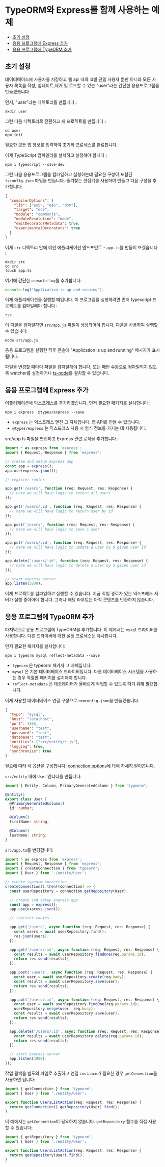 # TypeORM와 Express를 함께 사용하는 예제

- [초기 설정](#초기-설정)
- [응용 프로그램에 Express 추가](#응용-프로그램에-Express-추가)
- [응용 프로그램에 TypeORM 추가](#응용-프로그램에-TypeORM-추가)

## 초기 설정

데이터베이스에 사용자를 저장하고 웹 api 내의 id별 단일 사용자 뿐만 아니라 모든 사용자 목록을 작성,
업데이트,제거 및 로드할 수 있는 "user"라는 간단한 응용프로그램을 만들겠습니다.

먼저, "user"라는 디렉토리를 만듭니다 :

```
mkdir user
```

그런 다음 디렉토리로 전환하고 새 프로젝트를 만듭니다 :

```
cd user
npm init
```

필요한 모든 앱 정보를 입력하여 초기화 프로세스를 완료합니다.

이제 TypeScript 컴파일러를 설치하고 설정해야 합니다 :

```
npm i typescript --save-dev
```

그런 다음 응용프로그램을 컴파일하고 실행하는데 필요한 구성이 포함된 `tsconfig.json` 파일을 만듭니다.
즐겨찾는 편집기를 사용하여 만들고 다음 구성을 추가합니다:

```json
{
  "compilerOptions": {
    "lib": ["es5", "es6", "dom"],
    "target": "es5",
    "module": "commonjs",
    "moduleResolution": "node",
    "emitDecoratorMetadata": true,
    "experimentalDecorators": true
  }
}
```

이제 `src` 디렉토리 안에 메인 에플리케이션 엔드포인트 - `app.ts`를 만들어 보겠습니다 :

```
mkdir src
cd src
touch app.ts
```

여기에 간단한 `console.log`를 추가합니다:

```typescript
console.log('Application is up and running');
```

이제 애플리케이션을 실행할 때입니다. 이 프로그램을 실행하려면 먼저 typescript 프로젝트를 컴파일해야 합니다 :

```
tsc
```

이 파일을 컴파일하면 `src/app.js` 파일이 생성되어야 합니다. 다음을 사용하여 실행할 수 있습니다:

```
node src/app.js
```

응용 프로그램을 실행한 직후 콘솔에 "Application is up and running" 메시지가 표시됩니다.

파일을 변경할 때마다 파일을 컴파일해야 합니다.
또는 매번 수동으로 컴파일되지 않도록 watcher를 설정하거나 [ts-node](https://github.com/TypeStrong/ts-node)를 설치할 수 있습니다.

## 응용 프로그램에 Express 추가

어플리케이션에 익스프레스를 추가하겠습니다. 먼저 필요한 패키지를 설치합니다 :

```
npm i express  @types/express --save
```

- `express` 는 익스프레스 엔진 그 자체입니다. 웹 API를 만들 수 있습니다.
- `@types/express` 는 익스프레스 사용 시 형식 정보를 가지는 데 사용됩니다.

src/app.ts 파일을 편집하고 Express 관련 로직을 추가합니다 :

```typescript
import * as express from 'express';
import { Request, Response } from 'express';

// create and setup express app
const app = express();
app.use(express.json());

// register routes

app.get('/users', function (req: Request, res: Response) {
  // here we will have logic to return all users
});

app.get('/users/:id', function (req: Request, res: Response) {
  // here we will have logic to return user by id
});

app.post('/users', function (req: Request, res: Response) {
  // here we will have logic to save a user
});

app.put('/users/:id', function (req: Request, res: Response) {
  // here we will have logic to update a user by a given user id
});

app.delete('/users/:id', function (req: Request, res: Response) {
  // here we will have logic to delete a user by a given user id
});

// start express server
app.listen(3000);
```

이제 프로젝트를 컴파일하고 실행할 수 있습니다. 지금 작업 경로가 있는 익스프레스 서버가 실행 중이어야 합니다.
그러나 해당 라우트는 아직 콘텐츠를 반환하지 않습니다.

## 응용 프로그램에 TypeORM 추가

마지막으로 응용 프로그램에 TypeORM을 추가합니다. 이 예에서는 `mysql` 드라이버를 사용합니다.
다른 드라이버에 대한 설정 프로세스는 유사합니다.

먼저 필요한 패키지를 설치합니다:

```
npm i typeorm mysql reflect-metadata --save
```

- `typeorm` 은 typeorm 패키지 그 자체입니다.
- `mysql` 은 기본 데이터베이스 드라이버입니다. 다른 데이터베이스 시스템을 사용하는 경우
  적절한 패키지를 설치해야 합니다.
- `reflect-metadata` 은 데코레이터가 올바르게 작업할 수 있도록 하기 위해 필요합니다.

이제 사용할 데이터베이스 연결 구성으로 `ormconfig.json`을 만들겠습니다.

```json
{
  "type": "mysql",
  "host": "localhost",
  "port": 3306,
  "username": "test",
  "password": "test",
  "database": "test",
  "entities": ["src/entity/*.js"],
  "logging": true,
  "synchronize": true
}
```

필요에 따라 각 옵션을 구성합니다. [connection options](../connection/connection-options.md)에 대해 자세히 알아봅니다.

`src/entity` 내에 `User` 엔티티를 만듭니다:

```typescript
import { Entity, Column, PrimaryGeneratedColumn } from 'typeorm';

@Entity()
export class User {
  @PrimaryGeneratedColumn()
  id: number;

  @Column()
  firstName: string;

  @Column()
  lastName: string;
}
```

`src/app.ts`를 변경합니다:

```typescript
import * as express from 'express';
import { Request, Response } from 'express';
import { createConnection } from 'typeorm';
import { User } from './entity/User';

// create typeorm connection
createConnection().then((connection) => {
  const userRepository = connection.getRepository(User);

  // create and setup express app
  const app = express();
  app.use(express.json());

  // register routes

  app.get('/users', async function (req: Request, res: Response) {
    const users = await userRepository.find();
    res.json(users);
  });

  app.get('/users/:id', async function (req: Request, res: Response) {
    const results = await userRepository.findOne(req.params.id);
    return res.send(results);
  });

  app.post('/users', async function (req: Request, res: Response) {
    const user = await userRepository.create(req.body);
    const results = await userRepository.save(user);
    return res.send(results);
  });

  app.put('/users/:id', async function (req: Request, res: Response) {
    const user = await userRepository.findOne(req.params.id);
    userRepository.merge(user, req.body);
    const results = await userRepository.save(user);
    return res.send(results);
  });

  app.delete('/users/:id', async function (req: Request, res: Response) {
    const results = await userRepository.delete(req.params.id);
    return res.send(results);
  });

  // start express server
  app.listen(3000);
});
```

작업 콜백을 별도의 파일로 추출하고 연결 `instance`가 필요한 경우 `getConnection`을 사용하면 됩니다:

```typescript
import { getConnection } from 'typeorm';
import { User } from './entity/User';

export function UsersListAction(req: Request, res: Response) {
  return getConnection().getRepository(User).find();
}
```

이 예에서는 `getConnection`이 필요하지 않습니다. `getRepository` 함수를 직접 사용할 수 있습니다:

```typescript
import { getRepository } from 'typeorm';
import { User } from './entity/User';

export function UsersListAction(req: Request, res: Response) {
  return getRepository(User).find();
}
```
